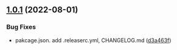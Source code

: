 ## [1.0.1](https://github.com/fuqunaga/VatBaker/compare/v1.0.0...v1.0.1) (2022-08-01)


### Bug Fixes

* pakcage.json. add .releaserc.yml, CHANGELOG.md ([d3a463f](https://github.com/fuqunaga/VatBaker/commit/d3a463f0157231426c1538496179155e07bf598e))
